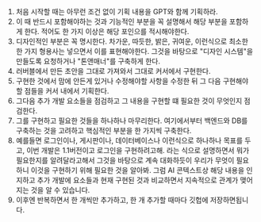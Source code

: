 1. 처음 시작할 때는 아무런 조건 없이 기획 내용을 GPT와 함께 기획하라.
2. 이 때 반드시 포함해야하는 것과 기능적인 부분을 꼭 설명해서 해당 부분을 포함하게 한다. 적어도 한 가지 이상은 해당 포인으를 적시해야한다. 
3. 디자인적인 부분은 꼭 명시한다. 차가운, 따듯한, 밝은, 귀여운, 이런식으로 최소한 한 가지 형용사는 넣으면서 이를 표현해야한다. 그것을 바탕으로 "디자인 시스템"을 만들도록 요청하거나 "톤앤매너"를 구축하게 한다. 
4. 러버블에서 만든 초안을 그대로 가져와서 그대로 커서에서 구현한다.
5. 구현한 것에서 맘에 안든게 있거나 수정해야할 사항을 수정한 뒤 그 다음 구현해야할 점들을 커서 내에서 기획한다.
6. 그다음 추가 개발 요소들을 점검하고 그 내용을 구현할 떄 필요한 것이 무엇인지 점검한다.
7. 그를 구현하고 필요한 것들을 하나하나 마무리한다. 여기에서부터 백엔드와 DB를 구축하는 것을 고려하고 핵심적인 부분을 한 가지씩 구축한다. 
8. 예를들면 로그인이나, 게시판이나, 데이터베이스나 이런식으로 하나하나 목표를 두고, 이번 개발은 1.1버전이고 로그인을 구현하려고해. 라는 식으로 설명하면서 뭐가 필요한지를 알려달라고해서 그것을 바탕으로 계속 대화하듯이 우리가 무엇이 필요하니 이것을 구현하기 위해 필요한 것을 알아봐. 그럼 AI 콘텍스트상 해당 내용을 인지하고 추가 개발에 요소들과 현재 구현된 것과 비교하면서 지속적으로 관계가 맺어지는 것을 알 수 있습니다. 
9. 이후엔 반복하면서 한 개씩만 추가하고, 한 개 추가할 때마다 깃헙에 저장하면됩니다.
